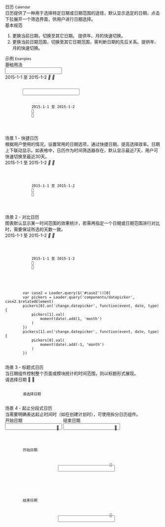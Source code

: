 <div class="mb40">
    <div class="fontsize-20">日历 <small>Calendar</small></div>
    <div class="color-999 mt4">日历提供了一种用于选择特定日期或日期范围的途径，默认显示选定的日期，点击下拉展开一个筛选界面，供用户进行日期选择。</div>
</div>

<div class="usage mb40">
    <div>基本规范</div>
    <ol>
        <li>更换当前日期，切换至其它日期。 提供年、月的快速切换。</li>
        <li>更换当前日期范围，切换至其它日期范围，需判断日期的先后关系。提供年、月的快速切换。</li>
    </ol>
</div>

<div class="fontsize-16 mb10">示例 <small>Examples</small></div>

<div class="example">
    <div class="content">
        <div class="content-header">
            <div>基础用法</div>
            <div class="color-999 mt6 hide"></div>
        </div>
        <div class="content-body">
            <input bx-name="components/datepickerwrapper" type="text" class="w100 mr40">
            <div bx-name="components/datepickerwrapper" 
                data-dates="['2015-1-1', '2015-1-2']" 
                data-shortcuts="false" 
                class="datepickerwrapper-trigger">
                <span data-index="0">2015-1-1</span> 至 <span data-index="1">2015-1-2</span>
                <i class="brixfont pull-right ml5 down">&#xe623;</i>
                <i class="brixfont pull-right ml5 up">&#xe62e;</i>
            </div>
        </div>
    </div>
    <pre class="example-pre"><code class="hljs html">
        <input bx-name="components/datepickerwrapper" type="text" class="w100 mr40">
        <div bx-name="components/datepickerwrapper" 
            data-dates="['2015-1-1', '2015-1-2']" 
            data-shortcuts="false" 
            class="datepickerwrapper-trigger">
            <span data-index="0">2015-1-1</span> 至 <span data-index="1">2015-1-2</span>
            <i class="brixfont pull-right ml5 down">&#xe623;</i>
            <i class="brixfont pull-right ml5 up">&#xe62e;</i>
        </div>
    </code></pre>
</div>


<div class="example">
    <div class="content">
        <div class="content-header">
            <div>场景 1 - 快捷日历</div>
            <div class="color-999 mt6">根据用户使用的情况，设置常用的日期选项，通过快捷日期，提高选择效率。日期上下联动显示。如表格中，日历作为时间筛选器存在，默认显示最近7天，用户可快速切换至最近30天。</div>
        </div>
        <div class="content-body">
            <div bx-name="components/datepickerwrapper" 
                data-dates="['2015-1-1', '2015-1-2']" 
                class="datepickerwrapper-trigger">
                <span data-index="0">2015-1-1</span> 至 <span data-index="1">2015-1-2</span>
                <i class="brixfont pull-right ml5 down">&#xe623;</i>
                <i class="brixfont pull-right ml5 up">&#xe62e;</i>
            </div>
        </div>
    </div>
    <pre class="example-pre"><code class="hljs html">
        <div bx-name="components/datepickerwrapper" 
            data-dates="['2015-1-1', '2015-1-2']" 
            class="datepickerwrapper-trigger">
            <span data-index="0">2015-1-1</span> 至 <span data-index="1">2015-1-2</span>
            <i class="brixfont pull-right ml5 down">&#xe623;</i>
            <i class="brixfont pull-right ml5 up">&#xe62e;</i>
        </div>
    </code></pre>
</div>

<div class="example">
    <div class="content">
        <div class="content-header">
            <div>场景 2 - 对比日历</div>
            <div class="color-999 mt6">图表默认显示某一时间范围的效果统计，若需再指定一个日期或日期范围进行对比时，需要保证所选的天数一致。</div>
        </div>
        <div class="content-body">
            <div id="case2" bx-name="components/datepickerwrapper" 
                data-dates="['2015-1-1', '2015-1-2']" 
                data-shortcuts="false" 
                class="datepickerwrapper-trigger">
                <span data-index="0">2015-1-1</span> 至 <span data-index="1">2015-1-2</span>
                <i class="brixfont pull-right ml5 down">&#xe623;</i>
                <i class="brixfont pull-right ml5 up">&#xe62e;</i>
            </div>
        </div>
    </div>
    <pre class="example-pre"><code class="hljs js">
        <div id="case2" bx-name="components/datepickerwrapper" 
            data-dates="['2015-1-1', '2015-1-2']" 
            data-shortcuts="false" 
            class="datepickerwrapper-trigger">
            <span data-index="0">2015-1-1</span> 至 <span data-index="1">2015-1-2</span>
            <i class="brixfont pull-right ml5 down">&#xe623;</i>
            <i class="brixfont pull-right ml5 up">&#xe62e;</i>
        </div>
    </code></pre>
    <pre class="example-pre"><code class="hljs js">
        var case2 = Loader.query($('#case2'))[0]
        var pickers = Loader.query('components/datepicker', case2.$relatedElement)
        pickers[0].on('change.datepicker', function(event, date, type){
            pickers[1].val(
                moment(date).add(1, 'month')
            )
        })
        pickers[1].on('change.datepicker', function(event, date, type){
            pickers[0].val(
                moment(date).add(-1, 'month')
            )
        })
    </code></pre>
</div>

<div class="example">
    <div class="content">
        <div class="content-header">
            <div>场景 3 - 标题式日历</div>
            <div class="color-999 mt6">当日期组件控制整个页面或模块统计的时间范围，则以标题形式展现。</div>
        </div>
        <div class="content-body">
            <span id="case3" bx-name="components/datepickerwrapper" class="cursor-pointer fontsize-16 datepickerwrapper-trigger noborder">
                <span data-index="0">请选择日期</span>
                <span class="brixfont down">&#xe623;</span><!-- 向下 &#xe623; -->
                <span class="brixfont up">&#xe62e;</span><!-- 向上 &#xe62e;-->
            </span>
        </div>
    </div>
    <pre class="example-pre"><code class="hljs html">
        <span bx-name="components/datepickerwrapper" class="cursor-pointer fontsize-16">请选择日期</span>
    </code></pre>
</div>

<div class="example">
    <div class="content">
        <div class="content-header">
            <div>场景 4 - 起止分段式日历</div>
            <div class="color-999 mt6">当需要明确表达起止时间时（如在创建计划时），可使用拆分日历组件。</div>
        </div>
        <div class="content-body">
            <div class="mr40" style="display: inline-block;">
                <div class="pl9 mb10 color-999">开始日期</div>
                <div style="position: relative;">
                    <input id="case41" bx-name="components/datepickerwrapper" type="text" class="form-control">
                    <span class="brixfont color-c" style="position: absolute; right: 9px; top: 6px;">&#xe615;</span>
                </div>
            </div>
            <div style="position: relative; display: inline-block;">
                <div class="pl9 mb10 color-999">结束日期</div>
                <div style="position: relative;">
                    <input id="case42" bx-name="components/datepickerwrapper" type="text" class="form-control">
                    <span class="brixfont color-c" style="position: absolute; right: 9px; top: 6px;">&#xe615;</span>
                </div>
            </div>
        </div>
    </div>
    <pre class="example-pre"><code class="hljs html">
        <div class="mr40" style="display: inline-block;">
            <div class="pl9 mb10 color-999">开始日期</div>
            <div style="position: relative;">
                <input bx-name="components/datepickerwrapper" type="text" class="form-control">
                <span class="brixfont color-c" style="position: absolute; right: 9px; top: 6px;">&#xe615;</span>
            </div>
        </div>
        <div style="position: relative; display: inline-block;">
            <div class="pl9 mb10 color-999">结束日期</div>
            <div style="position: relative;">
                <input bx-name="components/datepickerwrapper" type="text" class="form-control">
                <span class="brixfont color-c" style="position: absolute; right: 9px; top: 6px;">&#xe615;</span>
            </div>
        </div>
    </code></pre>
</div>

<script type="text/javascript">
    require(['css!alimama/design/web/component/calendar/calendar.css'])
    require(['jquery', 'moment', 'brix/loader'], function($, moment, Loader) {
        Loader.boot(function(){
            var case2 = Loader.query($('#case2'))[0]
            var pickers = Loader.query('components/datepicker', case2.$relatedElement)
            pickers[0].on('change.datepicker', function(event, date, type){
                pickers[1].val(
                    moment(date).add(1, 'month')
                )
            })
            pickers[1].on('change.datepicker', function(event, date, type){
                pickers[0].val(
                    moment(date).add(-1, 'month')
                )
            })

            var case41 = Loader.query($('#case41'))[0]
            var case42 = Loader.query($('#case42'))[0]
            case41.on('change.datepicker', function(event, date, type) {
                if(case42.val()[0].diff(date, 'days') < 0) case42.val(date)
                case42.range([date])
            })
        })
    })
</script>